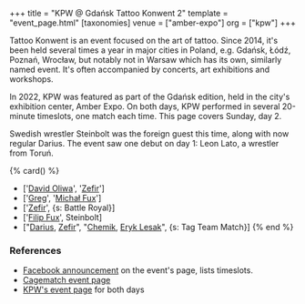 +++
title = "KPW @ Gdańsk Tattoo Konwent 2"
template = "event_page.html"
[taxonomies]
venue = ["amber-expo"]
org = ["kpw"]
+++

Tattoo Konwent is an event focused on the art of tattoo. Since 2014, it's been held several times a year in major cities in Poland, e.g. Gdańsk, Łódź, Poznań, Wrocław, but notably not in Warsaw which has its own, similarly named event. It's often accompanied by concerts, art exhibitions and workshops.

In 2022, KPW was featured as part of the Gdańsk edition, held in the city's exhibition center, Amber Expo. On both days, KPW performed in several 20-minute timeslots, one match each time. This page covers Sunday, day 2.

Swedish wrestler Steinbolt was the foreign guest this time, along with now regular Darius. The event saw one debut on day 1: Leon Lato, a wrestler from Toruń.

{% card() %}
- ['[David Oliwa](@/w/david-oliwa.md)', '[Zefir](@/w/zefir.md)']
- ['[Greg](@/w/greg.md)', '[Michał Fux](@/w/michal-fux.md)']
- ['[Zefir](@/w/zefir.md)', {s: Battle Royal}]
- ['[Filip Fux](@/w/filip-fux.md)', Steinbolt]
- ["[Darius](@/w/darius.md), [Zefir](@/w/zefir.md)", "[Chemik](@/w/chemik.md), [Eryk
    Lesak](@/w/eryk-lesak.md)", {s: Tag Team Match}]
{% end %}


### References

* [Facebook announcement](https://www.facebook.com/TattooKonwent/posts/pfbid02gSGuoY1rmy3iHyzg9CDVLakhqShm8T4iH3Ys9sDzBxEqNjcubNKuQu2pnq29mY1Tl) on the event's page, lists timeslots.
* [Cagematch event page](https://www.cagematch.net/?id=1&nr=348388)
* [KPW's event page](https://kpwrestling.pl/events/gdansk-tattoo-konwent-2023/) for both days
